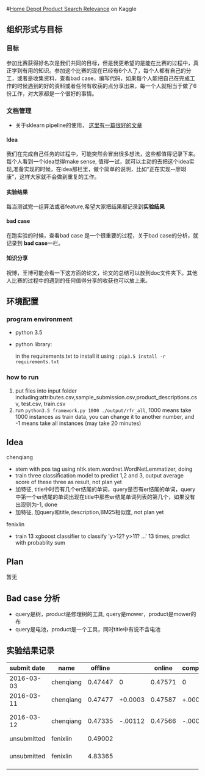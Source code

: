#[Home Depot Product Search Relevance](https://www.kaggle.com/c/home-depot-product-search-relevance) on Kaggle


## 组织形式与目标

### 目标

参加比赛获得好名次是我们共同的目标，但是我更希望的是能在比赛的过程中，真正学到有用的知识。参加这个比赛的现在已经有6个人了，每个人都有自己的分工，或者是收集资料，查看bad case，编写代码，如果每个人能把自己在完成工作的时候遇到的好的资料或者任何有收获的点分享出来，每一个人就相当于做了6份工作，对大家都是一个很好的事情。


### 文档管理
* 关于sklearn pipeline的使用， [这里有一篇很好的文章](http://zacstewart.com/2014/08/05/pipelines-of-featureunions-of-pipelines.html)

#### Idea

我们在完成自己任务的过程中，可能突然会冒出很多想法，这些都值得记录下来。每个人看到一个idea觉得make sense, 值得一试，就可以主动的去把这个idea实现,准备实现的时候，在idea那栏里，做个简单的说明，比如“正在实现--廖翊康”，这样大家就不会做到重复的工作。

#### 实验结果
每当测试完一组算法或者feature,希望大家把结果都记录到**实验结果**


#### bad case
在跑实验的时候，查看bad case 是一个很重要的过程，关于bad case的分析，就记录到 **bad case**一栏。

#### 知识分享

祝博，王博可能会看一下这方面的论文，论文的总结可以放到doc文件夹下。其他人比赛的过程中的遇到的任何值得分享的收获也可以放上来。


## 环境配置


 
### program environment

* python 3.5
* python library:

    in the requirements.txt
    to install it using : `pip3.5 install -r requirements.txt`
    
### how to run
1. put files into input folder including:attributes.csv,sample_submission.csv,product_descriptions.csv, test.csv, train.csv 
2. run `python3.5 framework.py 1000 ./output/rfr_all`, 1000 means take 1000 instances as train data, you can change it to another number, and -1 means take all instances (may take 20 minutes)



## Idea

chenqiang

* stem with pos tag using nltk.stem.wordnet.WordNetLemmatizer, doing
* train three classification model to predict 1,2 and 3, output average score of these three as result, not plan yet
* 加特征, title中时否有几个er结尾的单词，query是否有er结尾的单词，query中第一个er结尾的单词出现在title中那些er结尾单词列表的第几个，如果没有出现则为-1, done
* 加特征, 加query和title,description,BM25相似度, not plan yet

fenixlin

* train 13 xgboost classifier to classify 'y>12? y>11? ...' 13 times, predict with probablity sum

## Plan

暂无



## Bad case 分析

* query是树，product是修理树的工具, query是mower，product是mower的布
* query是电池，product是一个工具，同时title中有说不含电池


## 实验结果记录

| submit date | name | offline |          | online  |   compare  |feature                  | model                   | other trick                                   | comments |
| ---------- |-------- | --------|---------|---------|------------|-------------------------|-------------------------|-----------------------------------------------|----------|
| 2016-03-03  | chenqiang | 0.47447 |  0       | 0.47571 |    0       |  query_in_title etc     | RandomForestRegressor   | remove stop words                             | base line|
| 2016-03-11  | chenqiang | 0.47477 |  +0.0003 | 0.47587 |   +.00016  |  query_in_title etc     | RandomForestRegressor   | add binary to True in TfidfVectorizer         | base line|
| 2016-03-12  | chenqiang | 0.47335 |  -.00112 | 0.47566 |   -.00005  |                         |                         | {'rfr__max_features': 5, 'rfr__max_depth': 30}|          |
| unsubmitted | fenixlin  | 0.49002 |          |          |            |                         | XGBoost Regressor      |                                               |          |
| unsubmitted | fenixlin  | 4.83365 |          |          |            |                         | RandomForestClassifier | classify once with independent labels(1~13)   |          |

